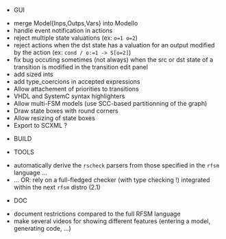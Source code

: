 * GUI
- merge Model{Inps,Outps,Vars} into ModelIo
- handle event notification in actions
- reject multiple state valuations (ex: `o=1 o=2`) 
- reject actions when the dst state has a valuation for an output modified by the action (ex: `cond / o:=1 -> S[o=2]`)
- fix bug occuting sometimes (not always) when the src or dst state of a transition is modified in the transition edit panel
- add sized ints
- add type_coercions in accepted expressions
- Allow attachement of priorities to transitions
- VHDL and SystemC syntax highlighters
- Allow multi-FSM models (use SCC-based partitionning of the graph)
- Draw state boxes with round corners
- Allow resizing of state boxes
- Export to SCXML ?

* BUILD

* TOOLS
- automatically derive the `rscheck` parsers from those specified in the `rfsm` language ...
- ... OR: rely on a full-fledged checker (with type checking !) integrated within the next `rfsm` distro (2.1)

* DOC
- document restrictions compared to the full RFSM language
- make several videos for showing different features (entering a model, generating code, ...)

